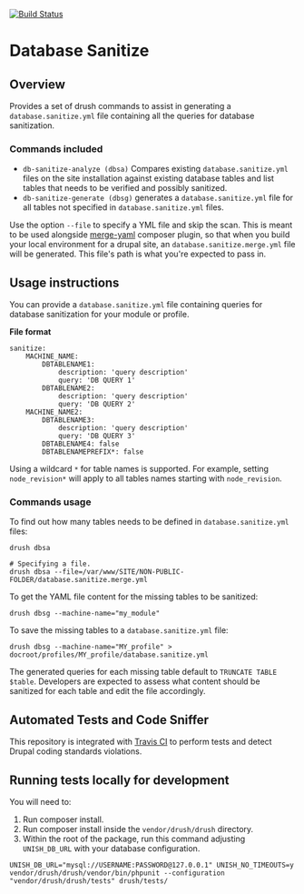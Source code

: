 [![Build Status](https://travis-ci.com/EdisonLabs/database_sanitize.svg?branch=8.x-1.x)](https://travis-ci.com/EdisonLabs/database_sanitize)

# Database Sanitize

## Overview
Provides a set of drush commands to assist in generating a `database.sanitize.yml` file containing all the queries for database sanitization.

### Commands included
- `db-sanitize-analyze (dbsa)` Compares existing `database.sanitize.yml` files on the site installation against existing database tables and list tables that needs to be verified and possibly sanitized.
- `db-sanitize-generate (dbsg)` generates a `database.sanitize.yml` file for all tables not specified in `database.sanitize.yml` files.

Use the option `--file` to specify a YML file and skip the scan.
This is meant to be used alongside [merge-yaml](https://github.com/EdisonLabs/merge-yaml) composer plugin, so that when you build your local environment for a drupal site, an `database.sanitize.merge.yml` file will be generated. This file's path is what you're expected to pass in.


## Usage instructions
You can provide a `database.sanitize.yml` file containing queries for database sanitization for your module or profile.

__File format__
```
sanitize:
    MACHINE_NAME:
        DBTABLENAME1:
            description: 'query description'
            query: 'DB QUERY 1'
        DBTABLENAME2:
            description: 'query description'
            query: 'DB QUERY 2'
    MACHINE_NAME2:
        DBTABLENAME3:
            description: 'query description'
            query: 'DB QUERY 3'
        DBTABLENAME4: false
        DBTABLENAMEPREFIX*: false
```

Using a wildcard `*` for table names is supported. For example, setting `node_revision*` will apply to all tables names starting with `node_revision`.

### Commands usage
To find out how many tables needs to be defined in `database.sanitize.yml` files:
```
drush dbsa
```
```
# Specifying a file.
drush dbsa --file=/var/www/SITE/NON-PUBLIC-FOLDER/database.sanitize.merge.yml
```
To get the YAML file content for the missing tables to be sanitized:
```
drush dbsg --machine-name="my_module"
```
To save the missing tables to a `database.sanitize.yml` file:
```
drush dbsg --machine-name="MY_profile" > docroot/profiles/MY_profile/database.sanitize.yml
```
The generated queries for each missing table default to `TRUNCATE TABLE $table`. Developers are expected to assess what content should be sanitized for each table and edit the file accordingly.

## Automated Tests and Code Sniffer
This repository is integrated with [Travis CI](https://travis-ci.com/EdisonLabs/database_sanitize) to perform tests and detect Drupal coding standards violations.

## Running tests locally for development
You will need to:
1. Run composer install.
2. Run composer install inside the `vendor/drush/drush` directory.
3. Within the root of the package, run this command adjusting `UNISH_DB_URL` with your database configuration.
```
UNISH_DB_URL="mysql://USERNAME:PASSWORD@127.0.0.1" UNISH_NO_TIMEOUTS=y vendor/drush/drush/vendor/bin/phpunit --configuration "vendor/drush/drush/tests" drush/tests/
```
